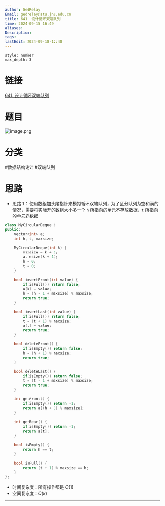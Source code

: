 ```yaml
---
author: GedRelay
Email: gedrelay@stu.jnu.edu.cn
title: 641. 设计循环双端队列
time: 2024-09-15 16:49
aliases: 
Description: 
tags: 
lastEdit: 2024-09-18-12:48
---
```


```toc
style: number
max_depth: 3
```

# 链接
[641. 设计循环双端队列](https://leetcode.cn/problems/design-circular-deque/) 

# 题目
![image.png](https://ged-pic-bed.oss-cn-guangzhou.aliyuncs.com/img/202409151649690.png)


# 分类
#数据结构设计 #双端队列 

# 思路
- 思路 1：
使用数组加头尾指针来模拟循环双端队列，为了区分队列为空和满的情况，需要将实际开的数组大小多一个
`h` 所指向的单元不存放数据，`t` 所指向的单元存数据


```cpp
class MyCircularDeque {
public:
    vector<int> a;
    int h, t, maxsize;

    MyCircularDeque(int k) {
        maxsize = k + 1;
        a.resize(k + 1);
        h = 0;
        t = 0;
    }
    
    bool insertFront(int value) {
        if(isFull()) return false;
        a[h] = value;
        h = (h - 1 + maxsize) % maxsize;
        return true;
    }
    
    bool insertLast(int value) {
        if(isFull()) return false;
        t = (t + 1) % maxsize;
        a[t] = value;
        return true;
    }
    
    bool deleteFront() {
        if(isEmpty()) return false;
        h = (h + 1) % maxsize;
        return true;
    }
    
    bool deleteLast() {
        if(isEmpty()) return false;
        t = (t - 1 + maxsize) % maxsize;
        return true;
    }
    
    int getFront() {
        if(isEmpty()) return -1;
        return a[(h + 1) % maxsize];
    }
    
    int getRear() {
        if(isEmpty()) return -1;
        return a[t];
    }
    
    bool isEmpty() {
        return h == t;
    }
    
    bool isFull() {
        return (t + 1) % maxsize == h;
    }
};
```


- 时间复杂度：所有操作都是 ${O\left( 1 \right)  }$ 
- 空间复杂度：${O\left( k \right)  }$ 


---

